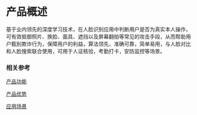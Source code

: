 #  产品概述

基于业内领先的深度学习技术，在人脸识别应用中判断用户是否为真实本人操作，可有效抵御照片、换脸、面具、遮挡以及屏幕翻拍等常见的攻击手段，从而帮助用户甄别欺诈行为，保障用户的利益，算法领先，准确可靠，简单易用，与人脸对比和人脸搜索联合使用，可用于人证核验，考勤打卡，安防监控等场景。

### 相关参考
[产品功能](Features.md)

[产品优势](Benefits.md)

[应用场景](Application-Scenarios.md)